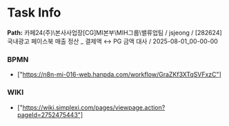 # Task Info

**Path:** 카페24(주)\본사사업장\[CG]MI본부\MIH그룹\밸류업팀 / jsjeong / [282624] 국내광고 페이스북 매출 정산 _ 결제액 ↔ PG 금액 대사 / 2025-08-01_00-00-00

### BPMN
- ["https://n8n-mi-016-web.hanpda.com/workflow/GraZKf3XTqSVFxzC"]

### WIKI
- ["https://wiki.simplexi.com/pages/viewpage.action?pageId=2752475443"]

